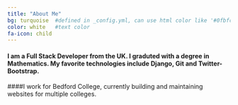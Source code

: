 ```yaml
---
title: "About Me"
bg: turquoise  #defined in _config.yml, can use html color like '#0fbfcf'
color: white   #text color
fa-icon: child
---
```


#### I am a Full Stack Developer from the UK. I graduted with a degree in Mathematics. My favorite technologies include Django, Git and Twitter-Bootstrap.

####I work for Bedford College, currently building and maintaining websites for multiple colleges.
